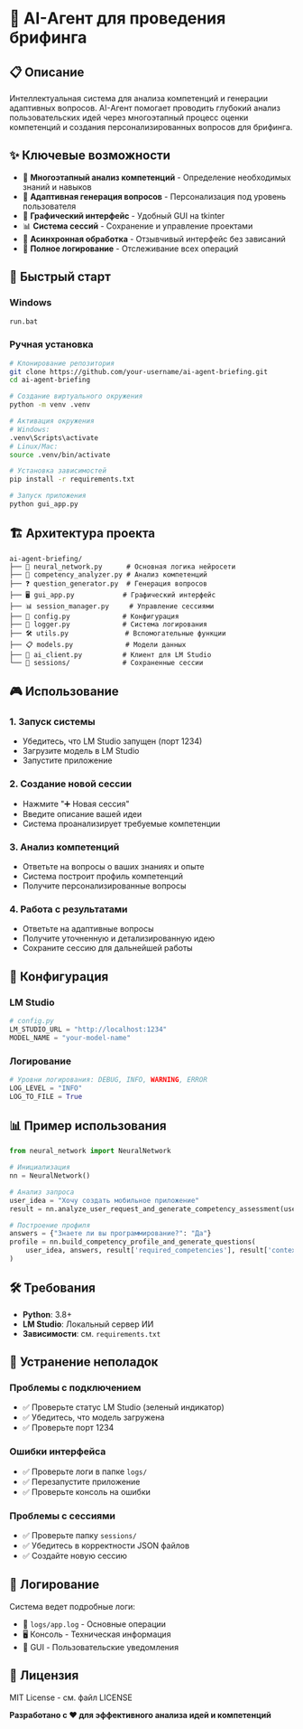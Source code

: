 # 🤖 AI-Агент для проведения брифинга

## 📋 Описание

Интеллектуальная система для анализа компетенций и генерации адаптивных вопросов. AI-Агент помогает проводить глубокий анализ пользовательских идей через многоэтапный процесс оценки компетенций и создания персонализированных вопросов для брифинга.

## ✨ Ключевые возможности

- 🧠 **Многоэтапный анализ компетенций** - Определение необходимых знаний и навыков
- 🎯 **Адаптивная генерация вопросов** - Персонализация под уровень пользователя  
- 💬 **Графический интерфейс** - Удобный GUI на tkinter
- 📊 **Система сессий** - Сохранение и управление проектами
- 🔄 **Асинхронная обработка** - Отзывчивый интерфейс без зависаний
- 📝 **Полное логирование** - Отслеживание всех операций

## 🚀 Быстрый старт

### Windows
```bash
run.bat
```

### Ручная установка
```bash
# Клонирование репозитория
git clone https://github.com/your-username/ai-agent-briefing.git
cd ai-agent-briefing

# Создание виртуального окружения
python -m venv .venv

# Активация окружения
# Windows:
.venv\Scripts\activate
# Linux/Mac:
source .venv/bin/activate

# Установка зависимостей
pip install -r requirements.txt

# Запуск приложения
python gui_app.py
```

## 🏗️ Архитектура проекта

```
ai-agent-briefing/
├── 🧠 neural_network.py      # Основная логика нейросети
├── 🎯 competency_analyzer.py # Анализ компетенций
├── ❓ question_generator.py  # Генерация вопросов
├── 🖥️ gui_app.py            # Графический интерфейс
├── 📊 session_manager.py     # Управление сессиями
├── 🔧 config.py             # Конфигурация
├── 📝 logger.py             # Система логирования
├── 🛠️ utils.py              # Вспомогательные функции
├── 📋 models.py             # Модели данных
├── 🔌 ai_client.py          # Клиент для LM Studio
└── 📁 sessions/             # Сохраненные сессии
```

## 🎮 Использование

### 1. Запуск системы
- Убедитесь, что LM Studio запущен (порт 1234)
- Загрузите модель в LM Studio
- Запустите приложение

### 2. Создание новой сессии
- Нажмите "➕ Новая сессия"
- Введите описание вашей идеи
- Система проанализирует требуемые компетенции

### 3. Анализ компетенций
- Ответьте на вопросы о ваших знаниях и опыте
- Система построит профиль компетенций
- Получите персонализированные вопросы

### 4. Работа с результатами
- Ответьте на адаптивные вопросы
- Получите уточненную и детализированную идею
- Сохраните сессию для дальнейшей работы

## 🔧 Конфигурация

### LM Studio
```python
# config.py
LM_STUDIO_URL = "http://localhost:1234"
MODEL_NAME = "your-model-name"
```

### Логирование
```python
# Уровни логирования: DEBUG, INFO, WARNING, ERROR
LOG_LEVEL = "INFO"
LOG_TO_FILE = True
```

## 📊 Пример использования

```python
from neural_network import NeuralNetwork

# Инициализация
nn = NeuralNetwork()

# Анализ запроса
user_idea = "Хочу создать мобильное приложение"
result = nn.analyze_user_request_and_generate_competency_assessment(user_idea)

# Построение профиля
answers = {"Знаете ли вы программирование?": "Да"}
profile = nn.build_competency_profile_and_generate_questions(
    user_idea, answers, result['required_competencies'], result['context_questions']
)
```

## 🛠️ Требования

- **Python**: 3.8+
- **LM Studio**: Локальный сервер ИИ
- **Зависимости**: см. `requirements.txt`

## 🐛 Устранение неполадок

### Проблемы с подключением
- ✅ Проверьте статус LM Studio (зеленый индикатор)
- ✅ Убедитесь, что модель загружена
- ✅ Проверьте порт 1234

### Ошибки интерфейса
- ✅ Проверьте логи в папке `logs/`
- ✅ Перезапустите приложение
- ✅ Проверьте консоль на ошибки

### Проблемы с сессиями
- ✅ Проверьте папку `sessions/`
- ✅ Убедитесь в корректности JSON файлов
- ✅ Создайте новую сессию

## 📝 Логирование

Система ведет подробные логи:
- 📄 `logs/app.log` - Основные операции
- 🖥️ Консоль - Техническая информация
- 🎯 GUI - Пользовательские уведомления

## 📄 Лицензия

MIT License - см. файл LICENSE

**Разработано с ❤️ для эффективного анализа идей и компетенций** 
